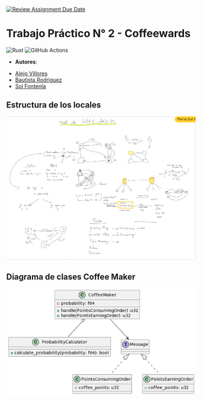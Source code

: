 [![Review Assignment Due Date](https://classroom.github.com/assets/deadline-readme-button-24ddc0f5d75046c5622901739e7c5dd533143b0c8e959d652212380cedb1ea36.svg)](https://classroom.github.com/a/PgKA7LlF)


# Trabajo Práctico N° 2 - Coffeewards

![Rust](https://img.shields.io/badge/rust-v1.25.2-%23000000.svg?style=flat-square&logo=rust&logoColor=white)
![GitHub Actions](https://img.shields.io/badge/github%20actions-%232671E5.svg?style=flat-square&logo=githubactions&logoColor=white)

- **Autores**: 
* [Alejo Villores](https://github.com/alejovillores)
* [Bautista Rodriguez](https://github.com/BautistaRodriguez)
* [Sol Fontenla](https://github.com/solfonte)

## Estructura de los locales

![Servidores](servidores.png)



## Diagrama de clases Coffee Maker
![CoffeeMaker Diagram](coffee_maker_diagram.png)